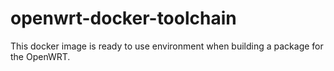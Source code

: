 # openwrt-docker-toolchain
This docker image is ready to use environment when building a package for the OpenWRT.
